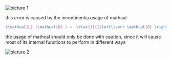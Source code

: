 ![picture 1](https://i.imgur.com/Qqg4IIx.png)  

this error is caused by the incontinentia usage of mathcal

```tex
$\mathcal{L} (\mathcal{D} ) = -\frac{1}{{\left\lvert \mathcal{D} \right\rvert}^2 }\sum\limits_{(r,e_1,e_2)\in \mathcal{D}}\sum\limits_{(r',e'_1,e'_2)\in \mathcal{D}} \delta_{e_1,e'_1} \delta_{e_2,e'_2} \cdot \log p ({l=1| r,r'}) + (1 - \delta_{e_1,e'_1} \delta_{e_2,e'_2}) \cdot \log p ({l=1 | r,r'}) $

```

the usage of mathcal should only be done with caution, since it will cause most of its internal functions to perform in different ways

![picture 2](https://i.imgur.com/t5zZf8D.png)  
